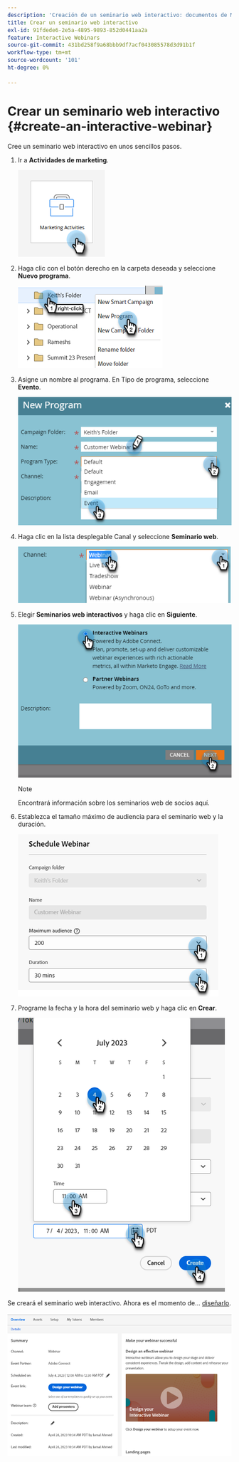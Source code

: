 ```yaml
---
description: 'Creación de un seminario web interactivo: documentos de Marketo, documentación del producto'
title: Crear un seminario web interactivo
exl-id: 91fdede6-2e5a-4895-9893-852d0441aa2a
feature: Interactive Webinars
source-git-commit: 431bd258f9a68bbb9df7acf043085578d3d91b1f
workflow-type: tm+mt
source-wordcount: '101'
ht-degree: 0%

---
```


# Crear un seminario web interactivo {#create-an-interactive-webinar}

Cree un seminario web interactivo en unos sencillos pasos.

1. Ir a **Actividades de marketing**.

   ![](assets/create-an-interactive-webinar-1.png)

1. Haga clic con el botón derecho en la carpeta deseada y seleccione **Nuevo programa**.

   ![](assets/create-an-interactive-webinar-2.png)

1. Asigne un nombre al programa. En Tipo de programa, seleccione **Evento**.

   ![](assets/create-an-interactive-webinar-3.png)

1. Haga clic en la lista desplegable Canal y seleccione **Seminario web**.

   ![](assets/create-an-interactive-webinar-4.png)

1. Elegir **Seminarios web interactivos** y haga clic en **Siguiente**.

   ![](assets/create-an-interactive-webinar-5.png)

   >[!NOTE]
   >
   >Encontrará información sobre los seminarios web de socios aquí.

1. Establezca el tamaño máximo de audiencia para el seminario web y la duración.

   ![](assets/create-an-interactive-webinar-6.png)

1. Programe la fecha y la hora del seminario web y haga clic en **Crear**.

   ![](assets/create-an-interactive-webinar-7.png)

Se creará el seminario web interactivo. Ahora es el momento de... [diseñarlo](/help/marketo/product-docs/demand-generation/events/interactive-webinars/designing-interactive-webinars.md).

![](assets/create-an-interactive-webinar-8.png)
